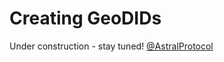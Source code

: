 # Creating GeoDIDs

Under construction - stay tuned! [@AstralProtocol](https://twitter.com/AstralProtocol)

